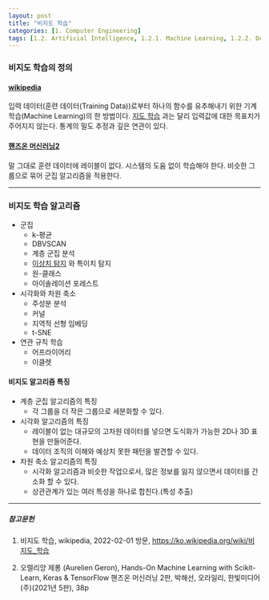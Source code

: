 ```yaml
---
layout: post
title: "비지도 학습"
categories: [1. Computer Engineering]
tags: [1.2. Artificial Intelligence, 1.2.1. Machine Learning, 1.2.2. Deep Learning, a.b. UnSupervised Learning]
---
```



### 비지도 학습의 정의

#### [wikipedia](https://ko.wikipedia.org/wiki/비지도_학습)

입력 데이터(훈련 데이터(Training Data))로부터 하나의 함수를 유추해내기 위한 기계 학습(Machine Learning)의 한 방법이다.
[지도 학습](https://maizer2.github.io/1.%20computer%20engineering/2022/01/24/지도-학습.html) 과는 달리 입력값에 대한 목표치가 주어지지 않는다.
통계의 밀도 추정과 깊은 연관이 있다.

#### [핸즈온 머신러닝2](https://tensorflow.blog/핸즈온-머신러닝-1장2장/1-3-머신러닝-시스템의-종류/)

말 그대로 훈련 데이터에 레이블이 없다. 시스템의 도움 없이 학습해야 한다. 비슷한 그룹으로 묶어 군집 알고리즘을 적용한다.

---

### 비지도 학습 알고리즘

* 군집
  * k-평균
  * DBVSCAN
  * 계층 군집 분석
  * [이상치 탐지](https://maizer2.github.io/1.%20computer%20engineering/2022/02/01/이상치-탐지-학습.html) 와 특이치 탐지
  * 원-클래스
  * 아이솔레이션 포레스트
* 시각화와 차원 축소
  * 주성분 분석
  * 커널
  * 지역적 선형 임베딩
  * t-SNE
* 연관 규칙 학습
  * 어프라이어리
  * 이클렛
  
#### 비지도 알고리즘 특징

* 계층 군집 알고리즘의 특징
  * 각 그룹을 더 작은 그룹으로 세분화할 수 있다.
* 시각화 알고리즘의 특징
  * 레이블이 없는 대규모의 고차원 데이터를 넣으면 도식화가 가능한 2D나 3D 표현을 만들어준다.
  * 데이터 조직의 이해와 예상치 못한 패턴을 발견할 수 있다.
* 차원 축소 알고리즘의 특징
  * 시각화 알고리즘과 비슷한 작업으로서, 많은 정보를 잃지 않으면서 데이터를 간소화 할 수 있다.
  * 상관관계가 있는 여러 특성을 하나로 합친다.(특성 추출)
  

---

##### 참고문헌

1) 비지도 학습, wikipedia, 2022-02-01 방문, https://ko.wikipedia.org/wiki/비지도_학습

2) 오렐리앙 제롱 (Aurelien Geron), Hands-On Machine Learning with Scikit-Learn, Keras & TensorFlow 핸즈온 머신러닝 2판, 박해선, 오라일리, 한빛미디어(주)(2021년 5판), 38p
